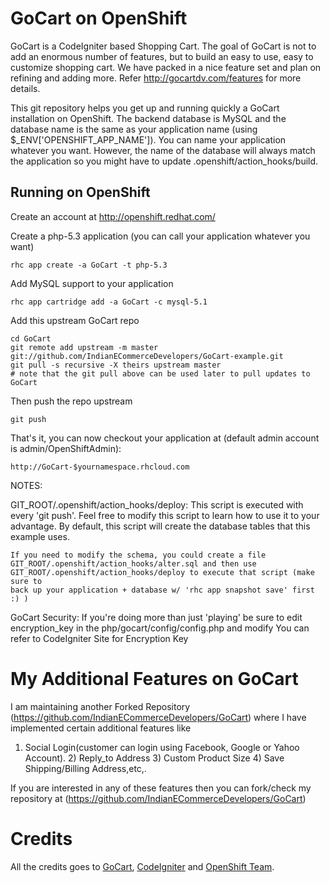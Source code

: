 GoCart on OpenShift
======================
GoCart is a CodeIgniter based Shopping Cart. The goal of GoCart is not to add an enormous number of features, but to build an easy to use, easy to customize shopping cart. We have packed in a nice feature set and plan on refining and adding more.
Refer http://gocartdv.com/features for more details.

This git repository helps you get up and running quickly a GoCart installation
on OpenShift.  The backend database is MySQL and the database name is the 
same as your application name (using $_ENV['OPENSHIFT_APP_NAME']).  You can name
your application whatever you want.  However, the name of the database will always
match the application so you might have to update .openshift/action_hooks/build.


Running on OpenShift
----------------------------

Create an account at http://openshift.redhat.com/

Create a php-5.3 application (you can call your application whatever you want)

    rhc app create -a GoCart -t php-5.3

Add MySQL support to your application

    rhc app cartridge add -a GoCart -c mysql-5.1

Add this upstream GoCart repo

    cd GoCart 
    git remote add upstream -m master git://github.com/IndianECommerceDevelopers/GoCart-example.git
    git pull -s recursive -X theirs upstream master
    # note that the git pull above can be used later to pull updates to GoCart
    
Then push the repo upstream

    git push

That's it, you can now checkout your application at (default admin account is admin/OpenShiftAdmin):

    http://GoCart-$yournamespace.rhcloud.com


NOTES:

GIT_ROOT/.openshift/action_hooks/deploy:
    This script is executed with every 'git push'.  Feel free to modify this script
    to learn how to use it to your advantage.  By default, this script will create
    the database tables that this example uses.

    If you need to modify the schema, you could create a file 
    GIT_ROOT/.openshift/action_hooks/alter.sql and then use
    GIT_ROOT/.openshift/action_hooks/deploy to execute that script (make sure to
    back up your application + database w/ 'rhc app snapshot save' first :) )

GoCart Security:
    If you're doing more than just 'playing' be sure to edit encryption_key in the php/gocart/config/config.php and modify
    You can refer to CodeIgniter Site for Encryption Key
    
	
My Additional Features on GoCart
================================
I am maintaining another Forked Repository (https://github.com/IndianECommerceDevelopers/GoCart) where I have implemented certain additional features like 
1)  Social Login(customer can login using Facebook, Google or Yahoo Account).  2) Reply_to Address 3) Custom Product Size 4)  Save Shipping/Billing Address,etc,.

If you are interested in any of these features then you can fork/check my repository at (https://github.com/IndianECommerceDevelopers/GoCart)


Credits
=======
All the credits goes to [GoCart](http://gocartdv.com/), [CodeIgniter](http://codeigniter.com/) and [OpenShift Team](https://openshift.redhat.com).
